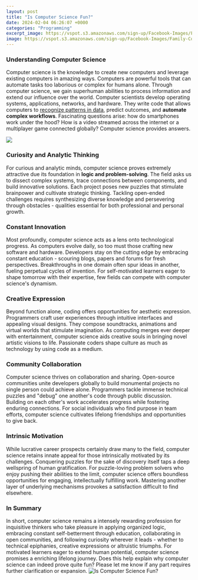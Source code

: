 ```yaml
---
layout: post
title: "Is Computer Science Fun?"
date: 2024-02-04 06:26:07 +0000
categories: "Programming"
excerpt_image: https://vspot.s3.amazonaws.com/sign-up/Facebook-Images/Family-Code-Night/5-Fun-Coding-Activities-for-Kids.jpg
image: https://vspot.s3.amazonaws.com/sign-up/Facebook-Images/Family-Code-Night/5-Fun-Coding-Activities-for-Kids.jpg
---
```


### Understanding Computer Science
Computer science is the knowledge to create new computers and leverage existing computers in amazing ways. Computers are powerful tools that can automate tasks too laborious or complex for humans alone. Through computer science, we gain superhuman abilities to process information and extend our influence over the world. 
Computer scientists develop operating systems, applications, networks, and hardware. They write code that allows computers to [recognize patterns in data](https://store.fi.io.vn/collection/alber), predict outcomes, and **automate complex workflows**. Fascinating questions arise: how do smartphones work under the hood? How is a video streamed across the internet or a multiplayer game connected globally? Computer science provides answers. 

![](https://educationistop.com/wp-content/uploads/2022/09/cs-is-fun.jpg)
### Curiosity and Analytic Thinking
For curious and analytic minds, computer science proves extremely attractive due its foundation in **logic and problem-solving**. The field asks us to dissect complex systems, trace connections between components, and build innovative solutions. Each project poses new puzzles that stimulate brainpower and cultivate strategic thinking. Tackling open-ended challenges requires synthesizing diverse knowledge and persevering through obstacles - qualities essential for both professional and personal growth.
### Constant Innovation
Most profoundly, computer science acts as a lens onto technological progress. As computers evolve daily, so too must those crafting new software and hardware. Developers stay on the cutting edge by embracing constant education - scouring blogs, papers and forums for fresh perspectives. Breakthroughs in one domain often spur ideas in another, fueling perpetual cycles of invention. For self-motivated learners eager to shape tomorrow with their expertise, few fields can compete with computer science's dynamism.
### Creative Expression  
Beyond function alone, coding offers opportunities for aesthetic expression. Programmers craft user experiences through intuitive interfaces and appealing visual designs. They compose soundtracks, animations and virtual worlds that stimulate imagination. As computing merges ever deeper with entertainment, computer science aids creative souls in bringing novel artistic visions to life. Passionate coders shape culture as much as technology by using code as a medium.
### Community Collaboration
Computer science thrives on collaboration and sharing. Open-source communities unite developers globally to build monumental projects no single person could achieve alone. Programmers tackle immense technical puzzles and "debug" one another's code through public discussion. Building on each other's work accelerates progress while fostering enduring connections. For social individuals who find purpose in team efforts, computer science cultivates lifelong friendships and opportunities to give back.
### Intrinsic Motivation 
While lucrative career prospects certainly draw many to the field, computer science retains innate appeal for those intrinsically motivated by its challenges. Conquering puzzles for the sake of discovery itself taps a deep wellspring of human gratification. For puzzle-loving problem solvers who enjoy pushing their abilities to the limit, computer science offers boundless opportunities for engaging, intellectually fulfilling work. Mastering another layer of underlying mechanisms provokes a satisfaction difficult to find elsewhere.
### In Summary
In short, computer science remains a intensely rewarding profession for inquisitive thinkers who take pleasure in applying organized logic, embracing constant self-betterment through education, collaborating in open communities, and following curiosity wherever it leads - whether to technical epiphanies, creative expressions or altruistic triumphs. For motivated learners eager to extend human potential, computer science promises a enriching lifelong journey.
Does this help explain why computer science can indeed prove quite fun? Please let me know if any part requires further clarification or expansion.
![Is Computer Science Fun?](https://vspot.s3.amazonaws.com/sign-up/Facebook-Images/Family-Code-Night/5-Fun-Coding-Activities-for-Kids.jpg)